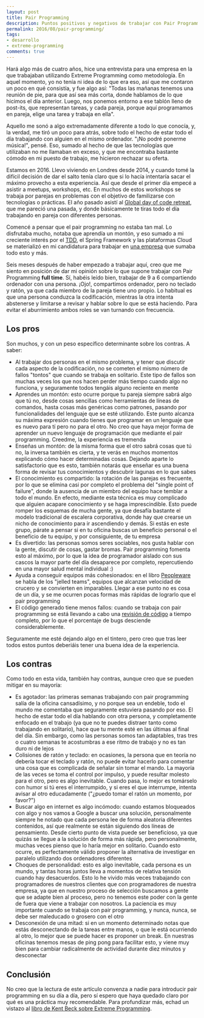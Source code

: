 ```yaml
---
layout: post
title: Pair Programming
description: Puntos positivos y negativos de trabajar con Pair Programming
permalink: 2016/08/pair-programming/
tags:
- desarrollo
- extreme-programming
comments: true
---
```


Hará algo más de cuatro años, hice una entrevista para una empresa en la que trabajaban utilizando Extreme Programming como metodología. En aquel momento, yo no tenía ni idea de lo que era eso, así que me contaron un poco en qué consistía, y fue algo así: "Todas las mañanas tenemos una reunión de pie, para que así sea más corta, donde hablamos de lo que hicimos el día anterior. Luego, nos ponemos entorno a ese tablón lleno de post-its, que representan tareas, y cada pareja, porque aquí programamos en pareja, elige una tarea y trabaja en ella".

Aquello me sonó a algo extremadamente diferente a todo lo que conocía, y, la verdad, me tiró un poco para atrás, sobre todo el hecho de estar todo el día trabajando con alguien en el mismo ordenador. "¡No podré ponerme música!", pensé. Eso, sumado al hecho de que las tecnologías que utilizaban no me llamaban en exceso, y que me encontraba bastante cómodo en mi puesto de trabajo, me hicieron rechazar su oferta.

<!--break-->

Estamos en 2016. Llevo viviendo en Londres desde 2014, y cuando tomé la difícil decisión de dar el salto tenía claro que si lo hacía intentaría sacar el máximo provecho a esta experiencia. Así que desde el primer día empecé a asistir a meetups, workshops, etc. En muchos de estos workshops se trabaja por parejas en problemas con el objetivo de familizarse con tecnologías o prácticas. El año pasado asistí al [Global day of code retreat](/2015/11/code-retreat-2015/), que me pareció una pasada, y donde básicamente te tiras todo el día trabajando en pareja con diferentes personas.

Comencé a pensar que el pair programming no estaba tan mal. Lo disfrutaba mucho, notaba que aprendía un montón, y eso sumado a mi creciente interés por el [TDD](/2015/08/primera-experiencia-tdd/), el Spring Framework y las plataformas Cloud se materializó en mi candidatura para trabajar en [una empresa](https://pivotal.io/) que sumaba todo esto y más.

Seis meses después de haber empezado a trabajar aquí, creo que me siento en posición de dar mi opinión sobre lo que supone trabajar con Pair Programming **full time**. Sí, habéis leído bien, trabajar de 9 a 6 compartiendo ordenador con una persona. ¡Ojo!, compartimos ordenador, pero no teclado y ratón, ya que cada miembro de la pareja tiene uno propio. Lo habitual es que una persona conduzca la codificación, mientras la otra intenta abstenerse y limitarse a revisar y hablar sobre lo que se está haciendo. Para evitar el aburrimiento ambos roles se van turnando con frecuencia.

## Los pros

Son muchos, y con un peso específico determinante sobre los contras. A saber:

* Al trabajar dos personas en el mismo problema, y tener que discutir cada aspecto de la codificación, no se cometen el mismo número de fallos "tontos" que cuando se trabaja en solitario. Este tipo de fallos son muchas veces los que nos hacen perder más tiempo cuando algo no funciona, y seguramente todos tengáis alguno reciente en mente
* Aprendes un montón: esto ocurre porque tu pareja siempre sabrá algo que tú no, desde cosas sencillas como herramientas de líneas de comandos, hasta cosas más genéricas como patrones, pasando por funcionalidades del lenguaje que se esté utilizando. Este punto alcanza su máxima expresión cuando tienes que programar en un lenguaje que es nuevo para tí pero no para el otro. No creo que haya mejor forma de aprender un nuevo lenguaje de programación que mediante el pair programming. Creedme, la experiencia es tremenda
* Enseñas un montón: de la misma forma que el otro sabrá cosas que tú no, la inversa también es cierta, y te verás en muchos momentos explicando cómo hacer determinadas cosas. Dejando aparte lo satisfactorio que es esto, también notarás que enseñar es una buena forma de revisar tus conocimientos y descubrir lagunas en lo que sabes
* El conocimiento es compartido: la rotación de las parejas es frecuente, por lo que se elimina casi por completo el problema del "single point of failure", donde la ausencia de un miembro del equipo hace temblar a todo el mundo. En efecto, mediante esta técnica es muy complicado que alguien acapare conocimiento y se haga imprescindible. Esto puede romper los esquemas de mucha gente, ya que desafía bastante el modelo tradicional de escalera corporativa, donde hay que crearse un nicho de conocimiento para ir ascendiendo y demás. Si estás en este grupo, párate a pensar si en tu oficina buscas un beneficio personal o el beneficio de tu equipo, y por consiguiente, de tu empresa
* Es divertido: las personas somos seres sociables, nos gusta hablar con la gente, discutir de cosas, gastar bromas. Pair programming fomenta esto al máximo, por lo que la idea de programador aislado con sus cascos la mayor parte del día desaparece por completo, repercutiendo en una mayor salud mental individual :)
* Ayuda a conseguir equipos más cohesionados: en el libro [Peopleware](https://www.amazon.com/Peopleware-Productive-Projects-Teams-3rd/dp/0321934113) se habla de los "jelled teams", equipos que alcanzan velocidad de crucero y se convierten en imparables. Llegar a ese punto no es cosa de un día, y se me ocurren pocas formas más rápidas de lograrlo que el pair programming
* El código generado tiene menos fallos: cuando se trabaja con pair programming se está llevando a cabo una [revisión de código](/2015/03/code-reviews/) a tiempo completo, por lo que el porcentaje de bugs desciende considerablemente.

Seguramente me esté dejando algo en el tintero, pero creo que tras leer todos estos puntos deberiáis tener una buena idea de la experiencia.

## Los contras

Como todo en esta vida, también hay contras, aunque creo que se pueden mitigar en su mayoría:

* Es agotador: las primeras semanas trabajando con pair programming salía de la oficina cansadísimo, y no porque sea un endeble, todo el mundo me comentaba que seguramente estuviera pasando por eso. El hecho de estar todo el día hablando con otra persona, y completamente enfocado en el trabajo (ya que no te puedes distraer tanto como trabajando en solitario), hace que tu mente esté en las últimas al final del día. Sin embargo, como las personas somos tan adaptables, tras tres o cuatro semanas te acostumbras a ese ritmo de trabajo y no es tan duro ni de lejos
* Colisiones de ratón y teclado: en ocasiones, la persona que en teoría no debería tocar el teclado y ratón, no puede evitar hacerlo para comentar una cosa que es complicada de señalar sin tomar el mando. La mayoría de las veces se toma el control por impulso, y puede resultar molesto para el otro, pero es algo inevitable. Cuando pasa, lo mejor es tomárselo con humor si tú eres el interrumpido, y si eres el que interrumpe, intenta avisar al otro educadamente ("¿puedo tomar el ratón un momento, por favor?")
* Buscar algo en internet es algo incómodo: cuando estamos bloqueados con algo y nos vamos a Google a buscar una solución, personalmente siempre he notado que cada persona lee de forma aleatoria diferentes contenidos, así que realmente se están siguiendo dos líneas de pensamiento. Desde cierto punto de vista puede ser beneficioso, ya que quizás se llegue a la solución de forma más rápida, pero personalmente, muchas veces pienso que lo haría mejor en solitario. Cuando esto ocurre, es perfectamente válido proponer la alternativa de investigar en paralelo utilizando dos ordenadores diferentes
* Choques de personalidad: esto es algo inevitable, cada persona es un mundo, y tantas horas juntos lleva a momentos de relativa tensión cuando hay desacuerdos. Esto lo he vivido más veces trabajando con programadores de nuestros clientes que con programadores de nuestra empresa, ya que en nuestro proceso de selección buscamos a gente que se adapte bien al proceso, pero no tenemos este poder con la gente de fuera que viene a trabajar con nosotros. La paciencia es muy importante cuando se trabaja con pair programming, y nunca, nunca, se debe ser maleducado o grosero con el otro
* Desconexión de una mitad: si en un momento determinado notas que estás desconectando de la tareas entre manos, o que le está ocurriendo al otro, lo mejor que se puede hacer es proponer un break. En nuestras oficinas tenemos mesas de ping pong para facilitar esto, y viene muy bien para cambiar radicalmente de actividad durante diez minutos y desconectar

## Conclusión

No creo que la lectura de este artículo convenza a nadie para introducir pair programming en su día a día, pero sí espero que haya quedado claro por qué es una práctica muy recomendable. Para profundizar más, echad un vistazo al [libro de Kent Beck sobre Extreme Programming](https://www.amazon.es/Extreme-Programming-Explained-Embrace-Embracing/dp/0321278658/ref=sr_1_1).
